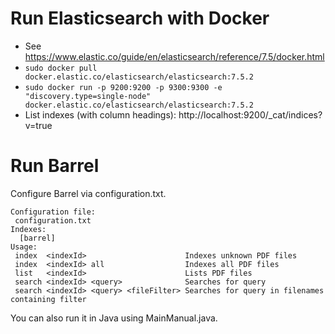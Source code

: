 # Run Elasticsearch with Docker

- See https://www.elastic.co/guide/en/elasticsearch/reference/7.5/docker.html
- `sudo docker pull docker.elastic.co/elasticsearch/elasticsearch:7.5.2`
-  `sudo docker run -p 9200:9200 -p 9300:9300 -e "discovery.type=single-node" docker.elastic.co/elasticsearch/elasticsearch:7.5.2`
- List indexes (with column headings): http://localhost:9200/_cat/indices?v=true
# Run Barrel

Configure Barrel via configuration.txt.

```
Configuration file:
 configuration.txt
Indexes:
  [barrel]
Usage:
 index  <indexId>                      Indexes unknown PDF files
 index  <indexId> all                  Indexes all PDF files
 list   <indexId>                      Lists PDF files
 search <indexId> <query>              Searches for query
 search <indexId> <query> <fileFilter> Searches for query in filenames containing filter
```

You can also run it in Java using MainManual.java.